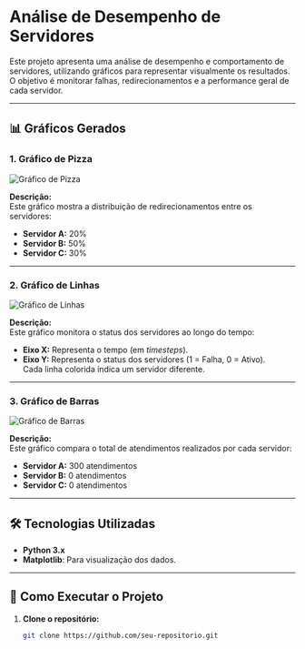 # Análise de Desempenho de Servidores

Este projeto apresenta uma análise de desempenho e comportamento de servidores, utilizando gráficos para representar visualmente os resultados. O objetivo é monitorar falhas, redirecionamentos e a performance geral de cada servidor.

---

## 📊 Gráficos Gerados

### 1. Gráfico de Pizza

![Gráfico de Pizza](./GraficoPizza.png)  

**Descrição:**  
Este gráfico mostra a distribuição de redirecionamentos entre os servidores:  
- **Servidor A:** 20%  
- **Servidor B:** 50%  
- **Servidor C:** 30%  

---

### 2. Gráfico de Linhas

![Gráfico de Linhas](./Grafico%20Linhas.png)  

**Descrição:**  
Este gráfico monitora o status dos servidores ao longo do tempo:  
- **Eixo X:** Representa o tempo (em *timesteps*).  
- **Eixo Y:** Representa o status dos servidores (1 = Falha, 0 = Ativo).  
Cada linha colorida indica um servidor diferente.  

---

### 3. Gráfico de Barras

![Gráfico de Barras](./Grafico%20barras.png)  

**Descrição:**  
Este gráfico compara o total de atendimentos realizados por cada servidor:  
- **Servidor A:** 300 atendimentos  
- **Servidor B:** 0 atendimentos  
- **Servidor C:** 0 atendimentos  

---

## 🛠️ Tecnologias Utilizadas

- **Python 3.x**
- **Matplotlib**: Para visualização dos dados.

---

## 🚀 Como Executar o Projeto

1. **Clone o repositório:**
   ```bash
   git clone https://github.com/seu-repositorio.git
